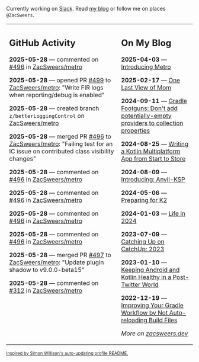 Currently working on [Slack](https://slack.com/). Read [my blog](https://zacsweers.dev/) or follow me on places `@ZacSweers`.

<table><tr><td valign="top" width="60%">

## GitHub Activity
<!-- githubActivity starts -->
**2025-05-28** — commented on [#496](https://github.com/ZacSweers/metro/pull/496#issuecomment-2917569323) in [ZacSweers/metro](https://github.com/ZacSweers/metro)

**2025-05-28** — opened PR [#499](https://github.com/ZacSweers/metro/pull/499) to [ZacSweers/metro](https://github.com/ZacSweers/metro): "Write FIR logs when reporting/debug is enabled"

**2025-05-28** — created branch `z/betterLoggingControl` on [ZacSweers/metro](https://github.com/ZacSweers/metro)

**2025-05-28** — merged PR [#496](https://github.com/ZacSweers/metro/pull/496) to [ZacSweers/metro](https://github.com/ZacSweers/metro): "Failing test for an IC issue on contributed class visibility changes"

**2025-05-28** — commented on [#496](https://github.com/ZacSweers/metro/pull/496#issuecomment-2917557691) in [ZacSweers/metro](https://github.com/ZacSweers/metro)

**2025-05-28** — commented on [#496](https://github.com/ZacSweers/metro/pull/496#issuecomment-2916275664) in [ZacSweers/metro](https://github.com/ZacSweers/metro)

**2025-05-28** — commented on [#496](https://github.com/ZacSweers/metro/pull/496#issuecomment-2915996479) in [ZacSweers/metro](https://github.com/ZacSweers/metro)

**2025-05-28** — commented on [#496](https://github.com/ZacSweers/metro/pull/496#issuecomment-2915905462) in [ZacSweers/metro](https://github.com/ZacSweers/metro)

**2025-05-28** — merged PR [#497](https://github.com/ZacSweers/metro/pull/497) to [ZacSweers/metro](https://github.com/ZacSweers/metro): "Update plugin shadow to v9.0.0-beta15"

**2025-05-28** — commented on [#312](https://github.com/ZacSweers/metro/issues/312#issuecomment-2915850710) in [ZacSweers/metro](https://github.com/ZacSweers/metro)
<!-- githubActivity ends -->
</td><td valign="top" width="40%">

## On My Blog
<!-- blog starts -->
**2025-04-03** — [Introducing Metro](https://www.zacsweers.dev/introducing-metro/)

**2025-02-17** — [One Last View of Mom](https://www.zacsweers.dev/one-last-view-of-mom/)

**2024-09-11** — [Gradle Footguns: Don't add potentially-empty providers to collection properties](https://www.zacsweers.dev/gradle-footgun-adding-empty-providers-to-collection-properties/)

**2024-08-25** — [Writing a Kotlin Multiplatform App from Start to Store](https://www.zacsweers.dev/writing-a-kotlin-multiplatform-app-from-start-to-store/)

**2024-08-09** — [Introducing: Anvil-KSP](https://www.zacsweers.dev/introducing-anvil-ksp/)

**2024-05-06** — [Preparing for K2](https://www.zacsweers.dev/preparing-for-k2/)

**2024-01-03** — [Life in 2024](https://www.zacsweers.dev/life-in-2024/)

**2023-07-09** — [Catching Up on CatchUp: 2023](https://www.zacsweers.dev/catching-up-on-catchup-2023/)

**2023-01-10** — [Keeping Android and Kotlin Healthy in a Post-Twitter World](https://www.zacsweers.dev/keeping-android-healthy/)

**2022-12-19** — [Improving Your Gradle Workflow by Not Auto-reloading Build Files](https://www.zacsweers.dev/improving-your-workflow-by-not-auto-reloading-build-files/)
<!-- blog ends -->
_More on [zacsweers.dev](https://zacsweers.dev/)_
</td></tr></table>

<sub><a href="https://simonwillison.net/2020/Jul/10/self-updating-profile-readme/">Inspired by Simon Willison's auto-updating profile README.</a></sub>